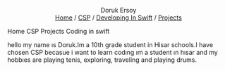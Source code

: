 <p align="center">
Doruk Ersoy
<br>
<a href="https://dorukersoy34.github.io/README.md">Home</a> /
<a href="https://dorukersoy34.github.io/CSP.html">CSP</a> /
<a href="https://dorukersoy34.github.io/developing in swift.html">Developing In Swift</a> /
<a href="https://dorukersoy34.github.io/projects.html">Projects</a>
<br>
</p>
<p align="center">

Home CSP Projects Coding in swift
</p>
hello my name ıs Doruk.Im a 10th grade student in Hisar schools.I have chosen CSP becasue i want to learn codıng ım a student ın hısar and my hobbıes are playing tenis, exploring, traveling and playing drums.
